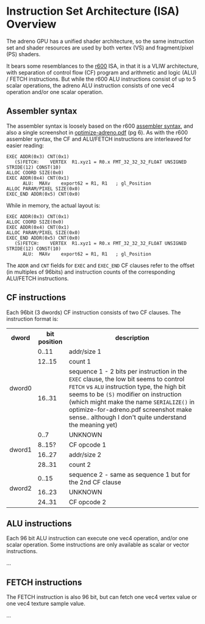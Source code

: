 # Instruction Set Architecture (ISA) Overview
The adreno GPU has a unified shader architecture, so the same instruction set and shader resources are used by both vertex (VS) and fragment/pixel (PS) shaders.

It bears some resemblances to the [r600](http://www.x.org/docs/AMD/r600isa.pdf) ISA, in that it is a VLIW architecture, with separation of control flow (CF) program and arithmetic and logic (ALU) / FETCH instructions.  But while the r600 ALU instructions consist of up to 5 scalar operations, the adreno ALU instruction consists of one vec4 operation and/or one scalar operation.

## Assembler syntax
The assembler syntax is loosely based on the r600 [assembler syntax](http://www.x.org/docs/AMD/R600-R700-Evergreen_Assembly_Language_Format.pdf), and also a single screenshot in [optimize-adreno.pdf](https://developer.qualcomm.com/download/optimize-adreno.pdf) (pg 6).  As with the r600 assembler syntax, the CF and ALU/FETCH instructions are interleaved for easier reading:
```
EXEC ADDR(0x3) CNT(0x1)
   (S)FETCH:	VERTEX	R1.xyz1 = R0.x FMT_32_32_32_FLOAT UNSIGNED STRIDE(12) CONST(10)
ALLOC COORD SIZE(0x0)
EXEC ADDR(0x4) CNT(0x1)
      ALU:	MAXv	export62 = R1, R1	; gl_Position
ALLOC PARAM/PIXEL SIZE(0x0)
EXEC_END ADDR(0x5) CNT(0x0)
```
While in memory, the actual layout is:
```
EXEC ADDR(0x3) CNT(0x1)
ALLOC COORD SIZE(0x0)
EXEC ADDR(0x4) CNT(0x1)
ALLOC PARAM/PIXEL SIZE(0x0)
EXEC_END ADDR(0x5) CNT(0x0)
   (S)FETCH:	VERTEX	R1.xyz1 = R0.x FMT_32_32_32_FLOAT UNSIGNED STRIDE(12) CONST(10)
      ALU:	MAXv	export62 = R1, R1	; gl_Position
```
The `ADDR` and `CNT` fields for `EXEC` and `EXEC_END` CF clauses refer to the offset (in multiples of 96bits) and instruction counts of the corresponding ALU/FETCH instructions.

## CF instructions
Each 96bit (3 dwords) CF instruction consists of two CF clauses.  The instruction format is:

<table>
  <tr><th>dword</th><th>bit position</th><th>description</th></tr>
  <tr><td rowspan=3>dword0</td>
      <td> 0..11</td><td>addr/size 1</td></tr>
  <tr><td>12..15</td><td>count 1</td></tr>
  <tr><td>16..31</td><td>sequence 1 - 2 bits per instruction in the <code>EXEC</code> clause, the low bit seems to control <code>FETCH</code> vs <code>ALU</code> instruction type, the high bit seems to be <code>(S)</code> modifier on instruction (which might make the name <code>SERIALIZE()</code> in optimize-for-adreno.pdf screenshot make sense.. although I don't quite understand the meaning yet)</td></tr>
  <tr><td rowspan=4>dword1</td>
      <td> 0..7 </td><td>UNKNOWN</td></tr>
  <tr><td>8..15?</td><td>CF opcode 1</td></tr>
  <tr><td>16..27</td><td>addr/size 2</td></tr>
  <tr><td>28..31</td><td>count 2</td></tr>
  <tr><td rowspan=3>dword2</td>
      <td> 0..15</td><td>sequence 2 - same as sequence 1 but for the 2nd CF clause</td></tr>
  <tr><td>16..23</td><td>UNKNOWN</td></tr>
  <tr><td>24..31</td><td>CF opcode 2</td></tr>
</table>

## ALU instructions
Each 96 bit ALU instruction can execute one vec4 operation, and/or one scalar operation.  Some instructions are only available as scalar or vector instructions.

...


## FETCH instructions
The FETCH instruction is also 96 bit, but can fetch one vec4 vertex value or one vec4 texture sample value.

...

